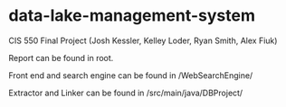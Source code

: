 # data-lake-management-system
CIS 550 Final Project (Josh Kessler, Kelley Loder, Ryan Smith, Alex Fiuk)

Report can be found in root.

Front end and search engine can be found in /WebSearchEngine/

Extractor and Linker can be found in /src/main/java/DBProject/
